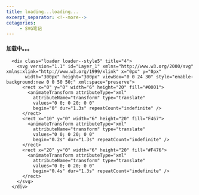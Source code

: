```yaml
--- 
title: loading...loading...
excerpt_separator: <!--more-->
cetagories: 
     - SVG笔记
---
```

#### 加载中。。。

      <div class="loader loader--style5" title="4">
        <svg version="1.1" id="Layer_1" xmlns="http://www.w3.org/2000/svg" xmlns:xlink="http://www.w3.org/1999/xlink" x="0px" y="0px"
           width="300px" height="300px" viewBox="0 0 24 30" style="enable-background:new 0 0 50 50;" xml:space="preserve">
          <rect x="0" y="0" width="6" height="20" fill="#0001">
            <animateTransform attributeType="xml"
              attributeName="transform" type="translate"
              values="0 0; 0 20; 0 0"
              begin="0" dur="1.3s" repeatCount="indefinite" />
          </rect>
          <rect x="10" y="0" width="6" height="20" fill="F467">
            <animateTransform attributeType="xml"
              attributeName="transform" type="translate"
              values="0 0; 0 20; 0 0"
              begin="0.2s" dur="1.3s" repeatCount="indefinite" />
          </rect>
          <rect x="20" y="0" width="6" height="20" fill="#F476">
            <animateTransform attributeType="xml"
              attributeName="transform" type="translate"
              values="0 0; 0 20; 0 0"
              begin="0.4s" dur="1.3s" repeatCount="indefinite" />
          </rect>
        </svg>
      </div>
